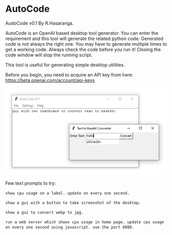 
# AutoCode


AudoCode v0.1 By R.Hasaranga.

AutoCode is an OpenAI based desktop tool generator. You can enter the requirement and this tool will generate the related python code. Generated code is not always the right one. You may have to generate multiple times to get a working code. Always check the code before you run it! Closing the code window will stop the running script.

This tool is useful for generating simple desktop utilities.

Before you begin, you need to acquire an API key from here: https://beta.openai.com/account/api-keys

![demo](demo.png)

Few text prompts to try:

```
show cpu usage on a label. update on every one second.
```

```
show a gui with a button to take screenshot of the desktop.
```

```
show a gui to convert webp to jpg.
```

```
run a web server which shows cpu usage in home page. update cpu usage on every one second using javascript. use the port 8080.
```

